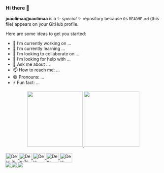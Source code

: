 ### Hi there 👋

**joaolimaa/joaolimaa** is a ✨ _special_ ✨ repository because its `README.md` (this file) appears on your GitHub profile.

Here are some ideas to get you started:

- 🔭 I’m currently working on ...
- 🌱 I’m currently learning ...
- 👯 I’m looking to collaborate on ...
- 🤔 I’m looking for help with ...
- 💬 Ask me about ...
- 📫 How to reach me: ...
- 😄 Pronouns: ...
- ⚡ Fun fact: ...

<div align="center">
  <a href="https://github.com/DevBatista1">
  <img height="180em" src="https://github-readme-stats.vercel.app/api?username=joaolimaa&show_icons=true&theme=dracula&include_all_commits">
  <img height="180em" src="https://github-readme-stats.vercel.app/api/top-langs/?username=joaolimaa&layout=compact&langs_count=7&theme=dra">
</div>
  
<div style="display: inline_block"><br>
  <img align="center" alt="Dev-Js" height="30" width="40" src="https://raw.githubusercontent.com/devicons/devicon/master/icons/javascript/ja">
  <img align="center" alt="Dev-Ts" height="30" width="40" src="https://raw.githubusercontent.com/devicons/devicon/master/icons/typescript/ty">
  <img align="center" alt="Dev-React" height="30" width="40" src="https://raw.githubusercontent.com/devicons/devicon/master/icons/react/reac">
  <img align="center" alt="Dev-HTML" height="30" width="40" src="https://raw.githubusercontent.com/devicons/devicon/master/icons/html5/html5">
  <img align="center" alt="Dev-CSS" height="30" width="40" src="https://raw.githubusercontent.com/devicons/devicon/master/icons/css3/css3-o">
</div>

<div>
  <a href="AQUI VAI O LINK DO INSTAGRAM" target="_blank"><img src="https://img.shields.io/badge/-Instagram-%23E4405F?style=for-the-badge&log">
  <a href = "mailto:devbatistacontato@gmail.com"><img src="https://img.shields.io/badge/-Gmail-%23333?style=for-the-badge&logo=gmail&logoCo">
  <a href="AQUI VAI O LINK DO LINKEDIM" target="_blank"><img src="https://img.shields.io/badge/-LinkedIn-%230077B5?style=for-the-badge&logo=">
</div>
